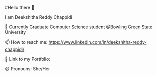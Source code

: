 #Hello there 👋

I am Deekshitha Reddy Chappidi

🔭 Currently Graduate Computer Science student @Bowling Green State University

📫 How to reach me: https://www.linkedin.com/in/deekshitha-reddy-chappidi/

💬 Link to my Portfolio: 

😄 Pronouns: She/Her
